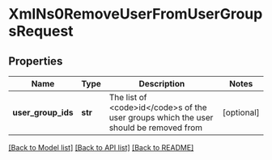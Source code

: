 # XmlNs0RemoveUserFromUserGroupsRequest

## Properties
Name | Type | Description | Notes
------------ | ------------- | ------------- | -------------
**user_group_ids** | **str** | The list of &lt;code&gt;id&lt;/code&gt;s of the user groups which the user should be removed from | [optional] 

[[Back to Model list]](../README.md#documentation-for-models) [[Back to API list]](../README.md#documentation-for-api-endpoints) [[Back to README]](../README.md)


